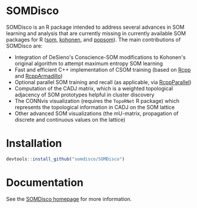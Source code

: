 # SOMDisco

SOMDisco is an R package intended to address several advances in SOM learning and analysis that are currently missing in currently available SOM packages for R ([som](https://cran.r-project.org/web/packages/som/), [kohonen](https://cran.r-project.org/web/packages/kohonen/), and [popsom](https://cran.r-project.org/web/packages/popsom/index.html)).  The main contributions of SOMDisco are: 

+ Integration of DeSieno's Conscience-SOM modifications to Kohonen's original algorithm to attempt maximum entropy SOM learning
+ Fast and efficient C++ implementation of CSOM training (based on [Rcpp](https://cran.r-project.org/web/packages/Rcpp/index.html) and [RcppArmadillo](https://cran.r-project.org/web/packages/RcppArmadillo/index.html))
+ Optional parallel SOM training and recall (as applicable, via [RcppParallel](https://cran.r-project.org/web/packages/RcppParallel/index.html))
+ Computation of the CADJ matrix, which is a weighted topological adjacency of SOM prototypes helpful in cluster discovery
+ The CONNvis visualization (requires the `TopoRNet` R package) which represents the topological information in CADJ on the SOM lattice
+ Other advanced SOM visualizations (the mU-matrix, propagation of discrete and continuous values on the lattice)

# Installation

```r
devtools::install_github("somdisco/SOMDisco")
```

# Documentation

See the [SOMDisco homepage](https://somdisco.github.io/SOMDiscoR/output/index.html) for more information.
